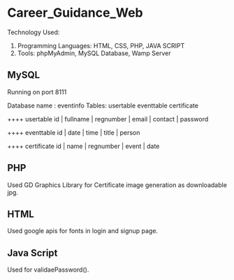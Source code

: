# Career_Guidance_Web

Technology Used:
1. Programming Languages: HTML, CSS, PHP, JAVA SCRIPT
2. Tools: phpMyAdmin, MySQL Database, Wamp Server



MySQL
--------------------------
Running on port 8111

Database name : eventinfo
Tables:
        usertable
        eventtable
        certificate

++++  usertable
                id | fullname | regnumber | email | contact | password

++++  eventtable
                id | date | time | title | person    

++++  certificate
                id | name | regnumber | event | date 


PHP
--------------------------
Used GD Graphics Library for Certificate image generation as downloadable jpg.

HTML
--------------------------
Used google apis for fonts in login and signup page.

Java Script
--------------------------
Used for validaePassword().